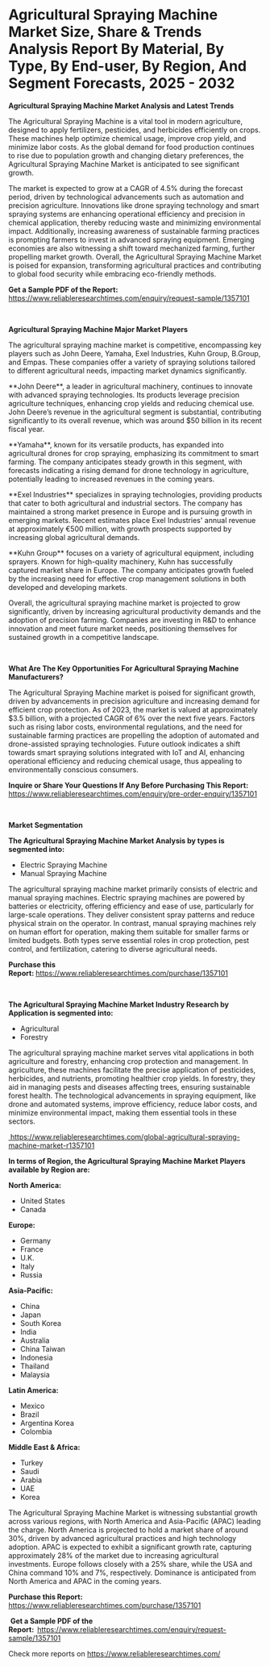 <p><h1>Agricultural Spraying Machine Market Size, Share & Trends Analysis Report By Material, By Type, By End-user, By Region, And Segment Forecasts, 2025 - 2032</h1></p><p><strong>Agricultural Spraying Machine Market Analysis and Latest Trends</strong></p>
<p><p>The Agricultural Spraying Machine is a vital tool in modern agriculture, designed to apply fertilizers, pesticides, and herbicides efficiently on crops. These machines help optimize chemical usage, improve crop yield, and minimize labor costs. As the global demand for food production continues to rise due to population growth and changing dietary preferences, the Agricultural Spraying Machine Market is anticipated to see significant growth. </p><p>The market is expected to grow at a CAGR of 4.5% during the forecast period, driven by technological advancements such as automation and precision agriculture. Innovations like drone spraying technology and smart spraying systems are enhancing operational efficiency and precision in chemical application, thereby reducing waste and minimizing environmental impact. Additionally, increasing awareness of sustainable farming practices is prompting farmers to invest in advanced spraying equipment. Emerging economies are also witnessing a shift toward mechanized farming, further propelling market growth. Overall, the Agricultural Spraying Machine Market is poised for expansion, transforming agricultural practices and contributing to global food security while embracing eco-friendly methods.</p></p>
<p><strong>Get a Sample PDF of the Report:&nbsp;</strong> <a href="https://www.reliableresearchtimes.com/enquiry/request-sample/1357101?utm_campaign=2720&utm_medium=2&utm_source=Github&utm_content=ia&utm_term=08042025&utm_id=agricultural-spraying-machine">https://www.reliableresearchtimes.com/enquiry/request-sample/1357101</a></p>
<p>&nbsp;</p>
<p><strong>Agricultural Spraying Machine Major Market Players</strong></p>
<p><p>The agricultural spraying machine market is competitive, encompassing key players such as John Deere, Yamaha, Exel Industries, Kuhn Group, B.Group, and Empas. These companies offer a variety of spraying solutions tailored to different agricultural needs, impacting market dynamics significantly.</p><p>**John Deere**, a leader in agricultural machinery, continues to innovate with advanced spraying technologies. Its products leverage precision agriculture techniques, enhancing crop yields and reducing chemical use. John Deere’s revenue in the agricultural segment is substantial, contributing significantly to its overall revenue, which was around $50 billion in its recent fiscal year.</p><p>**Yamaha**, known for its versatile products, has expanded into agricultural drones for crop spraying, emphasizing its commitment to smart farming. The company anticipates steady growth in this segment, with forecasts indicating a rising demand for drone technology in agriculture, potentially leading to increased revenues in the coming years.</p><p>**Exel Industries** specializes in spraying technologies, providing products that cater to both agricultural and industrial sectors. The company has maintained a strong market presence in Europe and is pursuing growth in emerging markets. Recent estimates place Exel Industries' annual revenue at approximately €500 million, with growth prospects supported by increasing global agricultural demands.</p><p>**Kuhn Group** focuses on a variety of agricultural equipment, including sprayers. Known for high-quality machinery, Kuhn has successfully captured market share in Europe. The company anticipates growth fueled by the increasing need for effective crop management solutions in both developed and developing markets.</p><p>Overall, the agricultural spraying machine market is projected to grow significantly, driven by increasing agricultural productivity demands and the adoption of precision farming. Companies are investing in R&D to enhance innovation and meet future market needs, positioning themselves for sustained growth in a competitive landscape.</p></p>
<p>&nbsp;</p>
<p><strong>What Are The Key Opportunities For Agricultural Spraying Machine Manufacturers?</strong></p>
<p><p>The Agricultural Spraying Machine market is poised for significant growth, driven by advancements in precision agriculture and increasing demand for efficient crop protection. As of 2023, the market is valued at approximately $3.5 billion, with a projected CAGR of 6% over the next five years. Factors such as rising labor costs, environmental regulations, and the need for sustainable farming practices are propelling the adoption of automated and drone-assisted spraying technologies. Future outlook indicates a shift towards smart spraying solutions integrated with IoT and AI, enhancing operational efficiency and reducing chemical usage, thus appealing to environmentally conscious consumers.</p></p>
<p><strong>Inquire or Share Your Questions If Any Before Purchasing This Report:</strong> <a href="https://www.reliableresearchtimes.com/enquiry/pre-order-enquiry/1357101?utm_campaign=2720&utm_medium=2&utm_source=Github&utm_content=ia&utm_term=08042025&utm_id=agricultural-spraying-machine">https://www.reliableresearchtimes.com/enquiry/pre-order-enquiry/1357101</a></p>
<p>&nbsp;</p>
<p><strong>Market Segmentation</strong></p>
<p><strong>The Agricultural Spraying Machine Market Analysis by types is segmented into:</strong></p>
<p><ul><li>Electric Spraying Machine</li><li>Manual Spraying Machine</li></ul></p>
<p><p>The agricultural spraying machine market primarily consists of electric and manual spraying machines. Electric spraying machines are powered by batteries or electricity, offering efficiency and ease of use, particularly for large-scale operations. They deliver consistent spray patterns and reduce physical strain on the operator. In contrast, manual spraying machines rely on human effort for operation, making them suitable for smaller farms or limited budgets. Both types serve essential roles in crop protection, pest control, and fertilization, catering to diverse agricultural needs.</p></p>
<p><strong>Purchase this Report:&nbsp;</strong><a href="https://www.reliableresearchtimes.com/purchase/1357101?utm_campaign=2720&utm_medium=2&utm_source=Github&utm_content=ia&utm_term=08042025&utm_id=agricultural-spraying-machine">https://www.reliableresearchtimes.com/purchase/1357101</a></p>
<p>&nbsp;</p>
<p><strong>The Agricultural Spraying Machine Market Industry Research by Application is segmented into:</strong></p>
<p><ul><li>Agricultural</li><li>Forestry</li></ul></p>
<p><p>The agricultural spraying machine market serves vital applications in both agriculture and forestry, enhancing crop protection and management. In agriculture, these machines facilitate the precise application of pesticides, herbicides, and nutrients, promoting healthier crop yields. In forestry, they aid in managing pests and diseases affecting trees, ensuring sustainable forest health. The technological advancements in spraying equipment, like drone and automated systems, improve efficiency, reduce labor costs, and minimize environmental impact, making them essential tools in these sectors.</p></p>
<p><a href="https://www.reliableresearchtimes.com/global-agricultural-spraying-machine-market-r1357101?utm_campaign=2720&utm_medium=2&utm_source=Github&utm_content=ia&utm_term=08042025&utm_id=agricultural-spraying-machine">&nbsp;https://www.reliableresearchtimes.com/global-agricultural-spraying-machine-market-r1357101</a></p>
<p><strong>In terms of Region, the Agricultural Spraying Machine Market Players available by Region are:</strong></p>
<p>
    <p> <strong> North America: </strong>
        <ul>
            <li>United States</li>
            <li>Canada</li>
        </ul>
        </p> 
    <p> <strong> Europe: </strong>
        <ul>
            <li>Germany</li>
            <li>France</li>
            <li>U.K.</li>
            <li>Italy</li>
            <li>Russia</li>
        </ul>
        </p> 
    <p> <strong> Asia-Pacific: </strong>
        <ul>
            <li>China</li>
            <li>Japan</li>
            <li>South Korea</li>
            <li>India</li>
            <li>Australia</li>
            <li>China Taiwan</li>
            <li>Indonesia</li>
            <li>Thailand</li>
            <li>Malaysia</li>
        </ul>
        </p> 
    <p> <strong> Latin America: </strong>
        <ul>
            <li>Mexico</li>
            <li>Brazil</li>
            <li>Argentina Korea</li>
            <li>Colombia</li>
        </ul>
        </p> 
    <p> <strong> Middle East & Africa: </strong>
        <ul>
            <li>Turkey</li>
            <li>Saudi</li>
            <li>Arabia</li>
            <li>UAE</li>
            <li>Korea</li>
        </ul>
    </p>
    </p>
<p><p>The Agricultural Spraying Machine Market is witnessing substantial growth across various regions, with North America and Asia-Pacific (APAC) leading the charge. North America is projected to hold a market share of around 30%, driven by advanced agricultural practices and high technology adoption. APAC is expected to exhibit a significant growth rate, capturing approximately 28% of the market due to increasing agricultural investments. Europe follows closely with a 25% share, while the USA and China command 10% and 7%, respectively. Dominance is anticipated from North America and APAC in the coming years. </p></p>
<p><strong>Purchase this Report: </strong><a href="https://www.reliableresearchtimes.com/purchase/1357101?utm_campaign=2720&utm_medium=2&utm_source=Github&utm_content=ia&utm_term=08042025&utm_id=agricultural-spraying-machine">https://www.reliableresearchtimes.com/purchase/1357101</a></p>
<p>&nbsp;<strong>Get a Sample PDF of the Report:&nbsp;&nbsp;</strong><a href="https://www.reliableresearchtimes.com/enquiry/request-sample/1357101?utm_campaign=2720&utm_medium=2&utm_source=Github&utm_content=ia&utm_term=08042025&utm_id=agricultural-spraying-machine">https://www.reliableresearchtimes.com/enquiry/request-sample/1357101</a></p>
<p><strong></strong></p>
<p>Check more reports on <a href="https://www.reliableresearchtimes.com/?utm_campaign=2720&utm_medium=2&utm_source=Github&utm_content=ia&utm_term=08042025&utm_id=agricultural-spraying-machine">https://www.reliableresearchtimes.com/</a></p>
